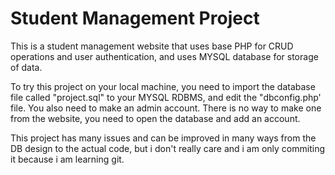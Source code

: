 # Student Management Project
This is a student management website that uses base PHP for CRUD operations and user authentication, and uses MYSQL database for storage of data.

To try this project on your local machine, you need to import the database file called "project.sql" to your MYSQL RDBMS, and edit the "dbconfig.php' file.
You also need to make an admin account. There is no way to make one from the website, you need to open the database and add an account.

This project has many issues and can be improved in many ways from the DB design to the actual code, but i don't really care and i am only commiting it because i am learning git.
